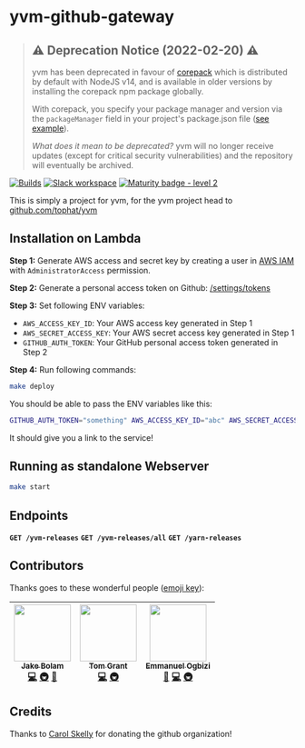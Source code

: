 # yvm-github-gateway

> ## ⚠️ Deprecation Notice (2022-02-20) ⚠️
>
> yvm has been deprecated in favour of [corepack](https://github.com/nodejs/corepack) which is distributed by default with NodeJS v14, and is available in older versions by installing the corepack npm package globally.
>
> With corepack, you specify your package manager and version via the `packageManager` field in your project's package.json file ([see example](https://github.com/tophat/monodeploy/blob/84dbb366ae1699adeb161e38d413c66f92cb33a3/package.json#L107)).
>
> _What does it mean to be deprecated?_ yvm will no longer receive updates (except for critical security vulnerabilities) and the repository will eventually be archived.

[![Builds](https://img.shields.io/circleci/project/github/tophat/yvm-github-gateway/master.svg)](https://circleci.com/gh/tophat/yvm-github-gateway)
[![Slack workspace](https://slackinvite.dev.tophat.com/badge.svg)](https://opensource.tophat.com/slack)
[![Maturity badge - level 2](https://img.shields.io/badge/Maturity-Level%202%20--%20First%20Release-yellowgreen.svg)](https://github.com/tophat/getting-started/blob/master/scorecard.md)

This is simply a project for yvm, for the yvm project head to [github.com/tophat/yvm](https://github.com/tophat/yvm)

## Installation on Lambda

**Step 1:** Generate AWS access and secret key by creating a user in [AWS IAM](https://console.aws.amazon.com/iam/home) with `AdministratorAccess` permission.

**Step 2:** Generate a personal access token on Github: [/settings/tokens](https://github.com/settings/tokens)

**Step 3:** Set following ENV variables:

- `AWS_ACCESS_KEY_ID`: Your AWS access key generated in Step 1
- `AWS_SECRET_ACCESS_KEY`: Your AWS secret access key generated in Step 1
- `GITHUB_AUTH_TOKEN`: Your GitHub personal access token generated in Step 2

**Step 4:** Run following commands:

```sh
make deploy
```

You should be able to pass the ENV variables like this:

```sh
GITHUB_AUTH_TOKEN="something" AWS_ACCESS_KEY_ID="abc" AWS_SECRET_ACCESS_KEY="abc" serverless deploy
```

It should give you a link to the service!

## Running as standalone Webserver

```sh
make start
```

## Endpoints

**`GET /yvm-releases`**
**`GET /yvm-releases/all`**
**`GET /yarn-releases`**

## Contributors

Thanks goes to these wonderful people ([emoji key](https://github.com/kentcdodds/all-contributors#emoji-key)):

<!-- ALL-CONTRIBUTORS-LIST:START - Do not remove or modify this section -->
<!-- prettier-ignore -->
| [<img src="https://avatars2.githubusercontent.com/u/3534236?v=4" width="100px;"/><br /><sub><b>Jake Bolam</b></sub>](https://jakebolam.com)<br />[💻](https://github.com/tophat/yvm-github-gateway/commits?author=jakebolam "Code") [🚇](#infra-jakebolam "Infrastructure (Hosting, Build-Tools, etc)") [📖](https://github.com/tophat/yvm-github-gateway/commits?author=jakebolam "Documentation") | [<img src="https://avatars0.githubusercontent.com/u/4661702?v=4" width="100px;"/><br /><sub><b>Tom Grant</b></sub>](http://www.linkedin.com/profile/view?id=245244184)<br />[💻](https://github.com/tophat/yvm-github-gateway/commits?author=tgrant59 "Code") [🚇](#infra-tgrant59 "Infrastructure (Hosting, Build-Tools, etc)") | [<img src="https://avatars0.githubusercontent.com/u/2528959?v=4" width="100px;"/><br /><sub><b>Emmanuel Ogbizi</b></sub>](http://emmanuel.ogbizi.com)<br />[👀](#review-iamogbz "Reviewed Pull Requests") [💻](https://github.com/tophat/yvm-github-gateway/commits?author=iamogbz "Code") [🚇](#infra-iamogbz "Infrastructure (Hosting, Build-Tools, etc)") |
| :---: | :---: | :---: |
<!-- ALL-CONTRIBUTORS-LIST:END -->

## Credits

Thanks to [Carol Skelly](https://github.com/iatek) for donating the github organization!
